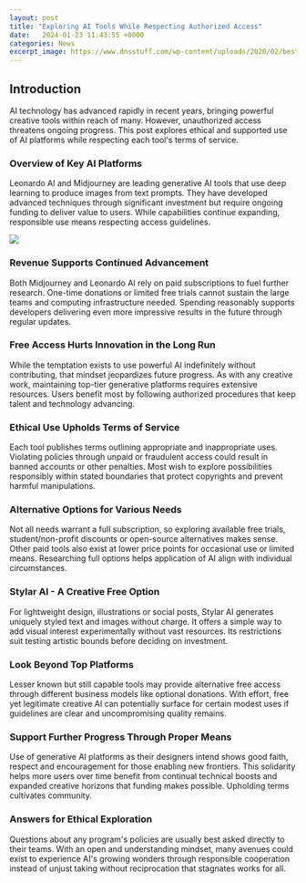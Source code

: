```yaml
---
layout: post
title: "Exploring AI Tools While Respecting Authorized Access"
date:   2024-01-23 11:43:55 +0000
categories: News
excerpt_image: https://www.dnsstuff.com/wp-content/uploads/2020/02/best-access-rights-management-tools-1024x644.png
---
```

## Introduction 
AI technology has advanced rapidly in recent years, bringing powerful creative tools within reach of many. However, unauthorized access threatens ongoing progress. This post explores ethical and supported use of AI platforms while respecting each tool's terms of service.

### Overview of Key AI Platforms
Leonardo AI and Midjourney are leading generative AI tools that use deep learning to produce images from text prompts. They have developed advanced techniques through significant investment but require ongoing funding to deliver value to users. While capabilities continue expanding, responsible use means respecting access guidelines.


![](https://www.dnsstuff.com/wp-content/uploads/2020/02/best-access-rights-management-tools-1024x644.png)
### Revenue Supports Continued Advancement  
Both Midjourney and Leonardo AI rely on paid subscriptions to fuel further research. One-time donations or limited free trials cannot sustain the large teams and computing infrastructure needed. Spending reasonably supports developers delivering even more impressive results in the future through regular updates. 

### Free Access Hurts Innovation in the Long Run
While the temptation exists to use powerful AI indefinitely without contributing, that mindset jeopardizes future progress. As with any creative work, maintaining top-tier generative platforms requires extensive resources. Users benefit most by following authorized procedures that keep talent and technology advancing.

### Ethical Use Upholds Terms of Service
Each tool publishes terms outlining appropriate and inappropriate uses. Violating policies through unpaid or fraudulent access could result in banned accounts or other penalties. Most wish to explore possibilities responsibly within stated boundaries that protect copyrights and prevent harmful manipulations.

### Alternative Options for Various Needs
Not all needs warrant a full subscription, so exploring available free trials, student/non-profit discounts or open-source alternatives makes sense. Other paid tools also exist at lower price points for occasional use or limited means. Researching full options helps application of AI align with individual circumstances. 

### Stylar AI - A Creative Free Option  
For lightweight design, illustrations or social posts, Stylar AI generates uniquely styled text and images without charge. It offers a simple way to add visual interest experimentally without vast resources. Its restrictions suit testing artistic bounds before deciding on investment.

### Look Beyond Top Platforms  
Lesser known but still capable tools may provide alternative free access through different business models like optional donations. With effort, free yet legitimate creative AI can potentially surface for certain modest uses if guidelines are clear and uncompromising quality remains.

### Support Further Progress Through Proper Means
Use of generative AI platforms as their designers intend shows good faith, respect and encouragement for those enabling new frontiers. This solidarity helps more users over time benefit from continual technical boosts and expanded creative horizons that funding makes possible. Upholding terms cultivates community.

### Answers for Ethical Exploration 
Questions about any program's policies are usually best asked directly to their teams. With an open and understanding mindset, many avenues could exist to experience AI's growing wonders through responsible cooperation instead of unjust taking without reciprocation that stagnates works for all.